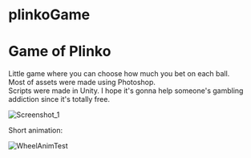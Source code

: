 # plinkoGame
<h1>Game of Plinko</h1>

Little game where you can choose how much you bet on each ball.</br>
Most of assets were made using Photoshop.</br>
Scripts were made in Unity.
I hope it's gonna help someone's gambling addiction since it's totally free.</br>

![Screenshot_1](https://github.com/user-attachments/assets/685877c5-ed0f-44b3-9839-fbfca6006c06)

Short animation:</br>

![WheelAnimTest](https://github.com/user-attachments/assets/ab2cc86d-b682-4860-9afa-32d95a7a87fb)
